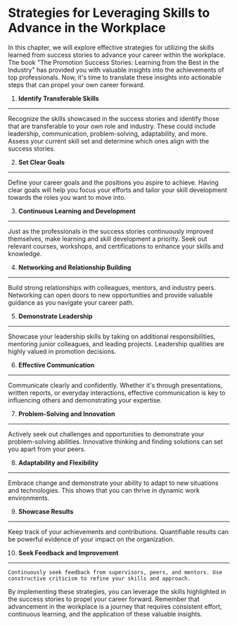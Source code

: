 Strategies for Leveraging Skills to Advance in the Workplace
=====================================================================

In this chapter, we will explore effective strategies for utilizing the skills learned from success stories to advance your career within the workplace. The book "The Promotion Success Stories: Learning from the Best in the Industry" has provided you with valuable insights into the achievements of top professionals. Now, it's time to translate these insights into actionable steps that can propel your own career forward.

1. **Identify Transferable Skills**
-----------------------------------

Recognize the skills showcased in the success stories and identify those that are transferable to your own role and industry. These could include leadership, communication, problem-solving, adaptability, and more. Assess your current skill set and determine which ones align with the success stories.

2. **Set Clear Goals**
----------------------

Define your career goals and the positions you aspire to achieve. Having clear goals will help you focus your efforts and tailor your skill development towards the roles you want to move into.

3. **Continuous Learning and Development**
------------------------------------------

Just as the professionals in the success stories continuously improved themselves, make learning and skill development a priority. Seek out relevant courses, workshops, and certifications to enhance your skills and knowledge.

4. **Networking and Relationship Building**
-------------------------------------------

Build strong relationships with colleagues, mentors, and industry peers. Networking can open doors to new opportunities and provide valuable guidance as you navigate your career path.

5. **Demonstrate Leadership**
-----------------------------

Showcase your leadership skills by taking on additional responsibilities, mentoring junior colleagues, and leading projects. Leadership qualities are highly valued in promotion decisions.

6. **Effective Communication**
------------------------------

Communicate clearly and confidently. Whether it's through presentations, written reports, or everyday interactions, effective communication is key to influencing others and demonstrating your expertise.

7. **Problem-Solving and Innovation**
-------------------------------------

Actively seek out challenges and opportunities to demonstrate your problem-solving abilities. Innovative thinking and finding solutions can set you apart from your peers.

8. **Adaptability and Flexibility**
-----------------------------------

Embrace change and demonstrate your ability to adapt to new situations and technologies. This shows that you can thrive in dynamic work environments.

9. **Showcase Results**
-----------------------

Keep track of your achievements and contributions. Quantifiable results can be powerful evidence of your impact on the organization.

10. **Seek Feedback and Improvement**
-------------------------------------

    Continuously seek feedback from supervisors, peers, and mentors. Use constructive criticism to refine your skills and approach.

By implementing these strategies, you can leverage the skills highlighted in the success stories to propel your career forward. Remember that advancement in the workplace is a journey that requires consistent effort, continuous learning, and the application of these valuable insights.
